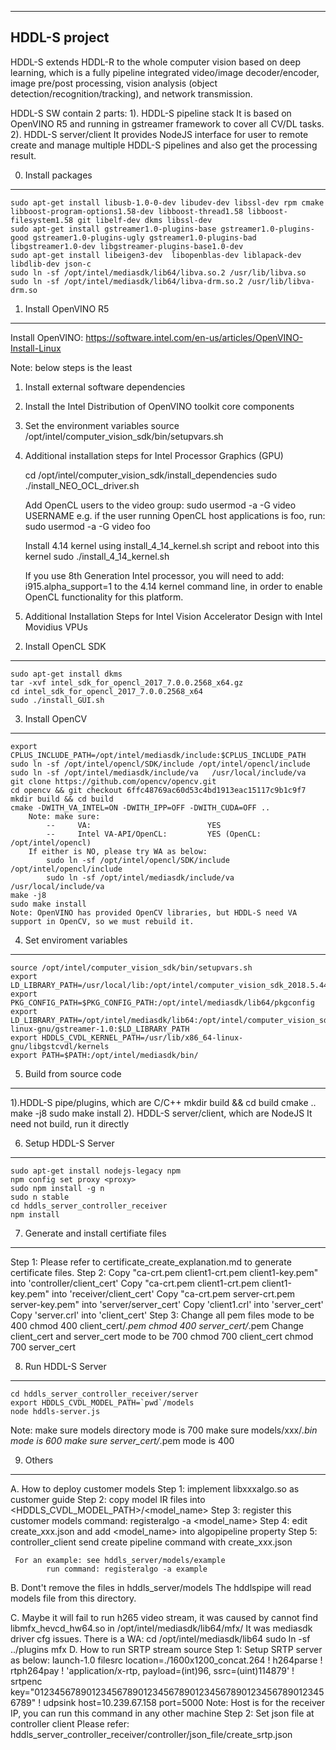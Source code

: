 --------------
HDDL-S project
-------------

HDDL-S extends HDDL-R to the whole computer vision based on deep learning, which is a fully pipeline integrated video/image decoder/encoder, image pre/post processing, vision analysis (object detection/recognition/tracking), and network transmission.

HDDL-S SW contain 2 parts: 
1). HDDL-S pipeline stack
    It is based on OpenVINO R5 and running in gstreamer framework to cover all CV/DL tasks.
2). HDDL-S server/client
    It provides NodeJS interface for user to remote create and manage multiple HDDL-S pipelines and also get the processing result.


0. Install packages
-------------------
	sudo apt-get install libusb-1.0-0-dev libudev-dev libssl-dev rpm cmake libboost-program-options1.58-dev libboost-thread1.58 libboost-filesystem1.58 git libelf-dev dkms libssl-dev
	sudo apt-get install gstreamer1.0-plugins-base gstreamer1.0-plugins-good gstreamer1.0-plugins-ugly gstreamer1.0-plugins-bad libgstreamer1.0-dev libgstreamer-plugins-base1.0-dev
	sudo apt-get install libeigen3-dev  libopenblas-dev liblapack-dev libdlib-dev json-c
	sudo ln -sf /opt/intel/mediasdk/lib64/libva.so.2 /usr/lib/libva.so
	sudo ln -sf /opt/intel/mediasdk/lib64/libva-drm.so.2 /usr/lib/libva-drm.so

1. Install OpenVINO R5
----------------------
Install OpenVINO: https://software.intel.com/en-us/articles/OpenVINO-Install-Linux

Note: below steps is the least
1) Install external software dependencies
2) Install the Intel Distribution of OpenVINO toolkit core components 
3) Set the environment variables
   source /opt/intel/computer_vision_sdk/bin/setupvars.sh
4) Additional installation steps for Intel Processor Graphics (GPU) 

   cd /opt/intel/computer_vision_sdk/install_dependencies
   sudo ./install_NEO_OCL_driver.sh

   Add OpenCL users to the video group: 
   sudo usermod -a -G video USERNAME
      e.g. if the user running OpenCL host applications is foo, run: sudo usermod -a -G video foo

   Install 4.14 kernel using install_4_14_kernel.sh script and reboot into this kernel
   sudo ./install_4_14_kernel.sh

   If you use 8th Generation Intel processor, you will need to add:
      i915.alpha_support=1
      to the 4.14 kernel command line, in order to enable OpenCL functionality for this platform.

5) Additional Installation Steps for Intel Vision Accelerator Design with Intel Movidius VPUs

2. Install OpenCL SDK
---------------------
	sudo apt-get install dkms
	tar -xvf intel_sdk_for_opencl_2017_7.0.0.2568_x64.gz
	cd intel_sdk_for_opencl_2017_7.0.0.2568_x64
	sudo ./install_GUI.sh

3. Install OpenCV
-----------------
	export CPLUS_INCLUDE_PATH=/opt/intel/mediasdk/include:$CPLUS_INCLUDE_PATH
	sudo ln -sf /opt/intel/opencl/SDK/include /opt/intel/opencl/include
	sudo ln -sf /opt/intel/mediasdk/include/va   /usr/local/include/va
	git clone https://github.com/opencv/opencv.git
	cd opencv && git checkout 6ffc48769ac60d53c4bd1913eac15117c9b1c9f7
	mkdir build && cd build
	cmake -DWITH_VA_INTEL=ON -DWITH_IPP=OFF -DWITH_CUDA=OFF ..
		Note: make sure:
			--     VA:                          YES
			--     Intel VA-API/OpenCL:         YES (OpenCL: /opt/intel/opencl)
		If either is NO, please try WA as below:
			sudo ln -sf /opt/intel/opencl/SDK/include /opt/intel/opencl/include
			sudo ln -sf /opt/intel/mediasdk/include/va   /usr/local/include/va
	make -j8
	sudo make install
	Note: OpenVINO has provided OpenCV libraries, but HDDL-S need VA support in OpenCV, so we must rebuild it. 

4. Set enviroment variables
---------------------------
	source /opt/intel/computer_vision_sdk/bin/setupvars.sh
	export LD_LIBRARY_PATH=/usr/local/lib:/opt/intel/computer_vision_sdk_2018.5.445/deployment_tools/inference_engine/external/hddl/lib:$LD_LIBRARY_PATH
	export PKG_CONFIG_PATH=$PKG_CONFIG_PATH:/opt/intel/mediasdk/lib64/pkgconfig
	export LD_LIBRARY_PATH=/opt/intel/mediasdk/lib64:/opt/intel/computer_vision_sdk/inference_engine/lib/ubuntu_16.04/intel64:/opt/intel/computer_vision_sdk_2018.5.445/deployment_tools/inference_engine/external/omp/lib:/usr/lib/x86_64-linux-gnu/gstreamer-1.0:$LD_LIBRARY_PATH
	export HDDLS_CVDL_KERNEL_PATH=/usr/lib/x86_64-linux-gnu/libgstcvdl/kernels
	export PATH=$PATH:/opt/intel/mediasdk/bin/

5. Build from source code 
-------------------------
  
  1).HDDL-S pipe/plugins, which are C/C++ 
	   mkdir build && cd build
       cmake ..
       make -j8
       sudo make install
  2). HDDL-S server/client, which are NodeJS 
	   It need not build, run it directly 

6. Setup HDDL-S Server
----------------------
	sudo apt-get install nodejs-legacy npm
	npm config set proxy <proxy>
	sudo npm install -g n
	sudo n stable
	cd hddls_server_controller_receiver
	npm install

7. Generate and install certifiate files
----------------------------------------
Step 1: 
	Please refer to certificate_create_explanation.md to generate certificate files.
Step 2: 
    Copy "ca-crt.pem client1-crt.pem client1-key.pem" into 'controller/client_cert'
    Copy "ca-crt.pem client1-crt.pem client1-key.pem" into 'receiver/client_cert'
    Copy "ca-crt.pem server-crt.pem server-key.pem" into 'server/server_cert'
    Copy 'client1.crl' into 'server_cert'
    Copy 'server.crl' into 'client_cert'
Step 3:
    Change all pem files mode to be 400
        chmod 400 client_cert/*.pem
        chmod 400 server_cert/*.pem
    Change client_cert and server_cert mode to be 700
        chmod 700 client_cert
        chmod 700 server_cert

8. Run HDDL-S Server
---------------------
	cd hddls_server_controller_receiver/server
	export HDDLS_CVDL_MODEL_PATH=`pwd`/models
	node hddls-server.js

Note: make sure models directory mode is 700
      make sure models/xxx/*.bin mode is 600
      make sure server_cert/*.pem mode is 400


9. Others
----------
  A. How to deploy customer models
     Step 1: implement libxxxalgo.so as customer guide
     Step 2: copy model IR files into <HDDLS_CVDL_MODEL_PATH>/<model_name>
     Step 3: register this customer models
              command: registeralgo -a <model_name>
     Step 4: edit create_xxx.json and add <model_name> into algopipeline property
     Step 5: controller_client send create pipeline command with create_xxx.json

     For an example: see hddls_server/models/example
            run command: registeralgo -a example
  B. Dont't remove the files in hddls_server/models
     The hddlspipe will read models file from this directory.

  C. Maybe it will fail to run h265 video stream, it was caused by cannot find libmfx_hevcd_hw64.so in /opt/intel/mediasdk/lib64/mfx/
     It was mediasdk driver cfg issues.
     There is a WA:
            cd /opt/intel/mediasdk/lib64
            sudo ln -sf ../plugins mfx
  D. How to run SRTP stream source
     Step 1: Setup SRTP server as below:
	 		launch-1.0 filesrc location=./1600x1200_concat.264 ! h264parse ! rtph264pay ! 'application/x-rtp, payload=(int)96, ssrc=(uint)114879' ! srtpenc key="012345678901234567890123456789012345678901234567890123456789" ! udpsink host=10.239.67.158 port=5000
			Note: Host is for the receiver IP, you can run this command in any other machine
	 Step 2: Set json file at controller client
		Please refer: hddls_server_controller_receiver/controller/json_file/create_srtp.json	
	     
